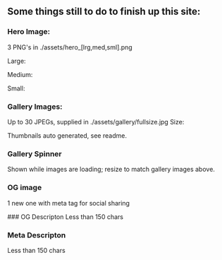 ## Some things still to do to finish up this site:

### Hero Image:
3 PNG's in ./assets/hero_[lrg,med,sml].png

Large:

Medium:

Small:

### Gallery Images:
Up to 30 JPEGs, supplied in ./assets/gallery/fullsize.jpg
Size:

Thumbnails auto generated, see readme.

### Gallery Spinner
Shown while images are loading; resize to match gallery images above.

### OG image
1 new one with meta tag for social sharing

### OG Descripton
Less than 150 chars

### Meta Descripton
Less than 150 chars
